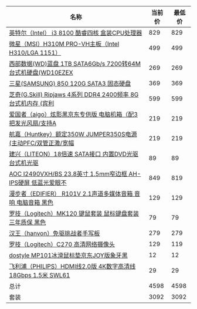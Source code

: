 | 名称 | 当前价 | 最低价 |
| ---- | ---- | ---- |
| [英特尔（Intel） i3 8100 酷睿四核 盒装CPU处理器](https://item.jd.com/5008447.html) | 829 | 829 |
| [微星（MSI）H310M PRO-VH主板（Intel H310/LGA 1151）](https://item.jd.com/7047291.html) | 499 | 499 |
| [西部数据(WD)蓝盘 1TB SATA6Gb/s 7200转64M 台式机硬盘(WD10EZEX](https://item.jd.com/675971.html) | 269 | 269 |
| [三星(SAMSUNG) 850 120G SATA3 固态硬盘](https://item.jd.com/5043715.html) | 369 | 369 |
| [芝奇(G.Skill) Ripjaws 4系列 DDR4 2400频率 8G 台式机内存 (宾利](https://item.jd.com/1773544.html) | 599 | 599 |
| [爱国者（aigo）炫影黑京东专供版 电脑机箱（配3把发光风扇/支持A](https://item.jd.com/3303012.html) | 219 | 219 |
| [航嘉（Huntkey）额定350W JUMPER350S电源 (主动PFC/双管正激/宽幅](https://item.jd.com/942039.html) | 219 | 219 |
| [建兴（LITEON）18倍速 SATA接口 内置DVD光驱 台式机光驱](https://item.jd.com/136434.html) | 89 | 89 |
| [AOC I2490VXH/BS 23.8英寸 1.5mm窄边框 AH-IPS硬屏 低蓝光爱眼不](https://item.jd.com/5155905.html) | 849 | 819 |
| [漫步者（EDIFIER） R101V 2.1声道多媒体音箱 音响 电脑音箱 黑色](https://item.jd.com/136360.html) | 129 | 129 |
| [罗技（Logitech）MK120 键鼠套装 鼠标键盘套装 三年质保 黑色](https://item.jd.com/584300.html) | 79 | 79 |
| [汉王（hanvon）免驱挑战者手写板](https://item.jd.com/1096586.html) | 279 | 279 |
| [罗技（Logitech）C270 高清网络摄像头](https://item.jd.com/276034.html) | 129 | 119 |
| [dostyle MP101冰滑鼠标垫京东JOY版象牙黑](https://item.jd.com/942641.html) | 12 | 12 |
| [飞利浦（PHILIPS）HDMI线2.0版 4K数字高清线 18Gbps 1.5米 SWL61](https://item.jd.com/2238360.html) | 29 | 29 |
| 总计 | 4598 | 4598 |
| 套装 | 3092 | 3092 |



